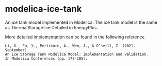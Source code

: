 # modelica-ice-tank
An ice tank model implemented in Modelica.
The ice tank model is the same as ThermalStorage:Ice:Detailed in EnergyPlus.

More detailed implementation can be found in the following reference.

```
Li, G., Fu, Y., Pertzborn, A., Wen, J., & O’neill, Z. (2021, September). 
An Ice Storage Tank Modelica Model: Implementation and Validation. 
In Modelica Conferences (pp. 177-185).
